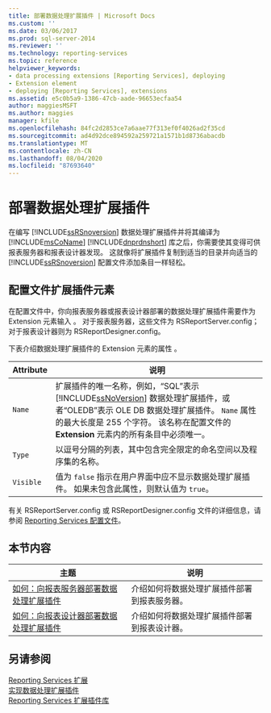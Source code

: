 ```yaml
---
title: 部署数据处理扩展插件 | Microsoft Docs
ms.custom: ''
ms.date: 03/06/2017
ms.prod: sql-server-2014
ms.reviewer: ''
ms.technology: reporting-services
ms.topic: reference
helpviewer_keywords:
- data processing extensions [Reporting Services], deploying
- Extension element
- deploying [Reporting Services], extensions
ms.assetid: e5c0b5a9-1386-47cb-aade-96653ecfaa54
author: maggiesMSFT
ms.author: maggies
manager: kfile
ms.openlocfilehash: 84fc2d2853ce7a6aae77f313ef0f4026ad2f35cd
ms.sourcegitcommit: ad4d92dce894592a259721a1571b1d8736abacdb
ms.translationtype: MT
ms.contentlocale: zh-CN
ms.lasthandoff: 08/04/2020
ms.locfileid: "87693640"
---
```

# <a name="deploying-a-data-processing-extension"></a>部署数据处理扩展插件
  在编写 [!INCLUDE[ssRSnoversion](../../../includes/ssrsnoversion-md.md)] 数据处理扩展插件并将其编译为 [!INCLUDE[msCoName](../../../includes/msconame-md.md)] [!INCLUDE[dnprdnshort](../../../includes/dnprdnshort-md.md)] 库之后，你需要使其变得可供报表服务器和报表设计器发现。 这就像将扩展插件复制到适当的目录并向适当的 [!INCLUDE[ssRSnoversion](../../../includes/ssrsnoversion-md.md)] 配置文件添加条目一样轻松。  
  
## <a name="configuration-file-extension-element"></a>配置文件扩展插件元素  
 在配置文件中，你向报表服务器或报表设计器部署的数据处理扩展插件需要作为 Extension 元素输入  。 对于报表服务器，这些文件为 RSReportServer.config；对于报表设计器则为 RSReportDesigner.config。  
  
 下表介绍数据处理扩展插件的 Extension 元素的属性  。  
  
|Attribute|说明|  
|---------------|-----------------|  
|`Name`|扩展插件的唯一名称，例如，“SQL”表示 [!INCLUDE[ssNoVersion](../../../includes/ssnoversion-md.md)] 数据处理扩展插件，或者“OLEDB”表示 OLE DB 数据处理扩展插件。 `Name` 属性的最大长度是 255 个字符。 该名称在配置文件的 **Extension** 元素内的所有条目中必须唯一。|  
|`Type`|以逗号分隔的列表，其中包含完全限定的命名空间以及程序集的名称。|  
|`Visible`|值为 `false` 指示在用户界面中应不显示数据处理扩展插件。 如果未包含此属性，则默认值为 `true`。|  
  
 有关 RSReportServer.config 或 RSReportDesigner.config 文件的详细信息，请参阅 [Reporting Services 配置文件](../../report-server/reporting-services-configuration-files.md)。  
  
## <a name="in-this-section"></a>本节内容  
  
|主题|说明|  
|-----------|-----------------|  
|[如何：向报表服务器部署数据处理扩展插件](deploying-a-data-processing-extension-to-a-report-server.md)|介绍如何将数据处理扩展插件部署到报表服务器。|  
|[如何：向报表设计器部署数据处理扩展插件](deploying-a-data-processing-extension-to-report-designer.md)|介绍如何将数据处理扩展插件部署到报表设计器。|  
  
## <a name="see-also"></a>另请参阅  
 [Reporting Services 扩展](../reporting-services-extensions.md)   
 [实现数据处理扩展插件](implementing-a-data-processing-extension.md)   
 [Reporting Services 扩展插件库](../reporting-services-extension-library.md)  
  
  

